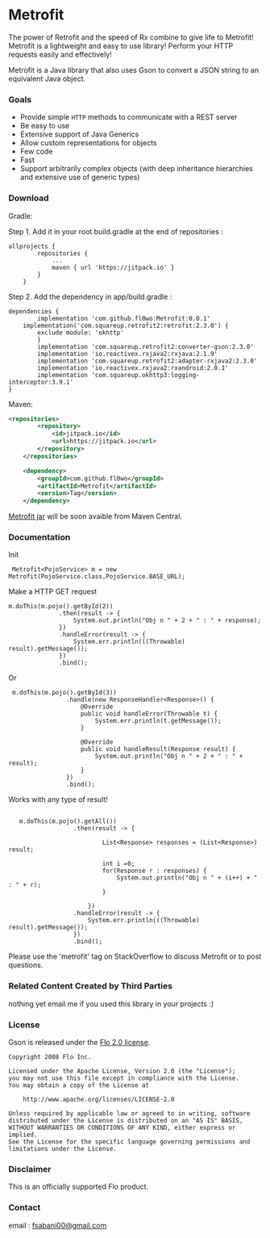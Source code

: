 # Metrofit

The power of Retrofit and the speed of Rx combine to give life to Metrofit!
Metrofit is a lightweight and easy to use library!
Perform your HTTP requests easily and effectively!

Metrofit is a Java library that also uses Gson to convert a JSON string to an equivalent Java object.

### Goals
  * Provide simple `HTTP` methods to communicate with a REST server
  * Be easy to use
  * Extensive support of Java Generics
  * Allow custom representations for objects
  * Few code
  * Fast
  * Support arbitrarily complex objects (with deep inheritance hierarchies and extensive use of generic types)

### Download

Gradle:

Step 1. Add it in your root build.gradle at the end of repositories :
```
allprojects {
		repositories {
			...
			maven { url 'https://jitpack.io' }
		}
	}
  ```
Step 2. Add the dependency in app/build.gradle :

```
dependencies {
        implementation 'com.github.fl0wo:Metrofit:0.0.1'
	implementation('com.squareup.retrofit2:retrofit:2.3.0') {
		exclude module: 'okhttp'
	    }
	    implementation 'com.squareup.retrofit2:converter-gson:2.3.0'
	    implementation 'io.reactivex.rxjava2:rxjava:2.1.9'
	    implementation 'com.squareup.retrofit2:adapter-rxjava2:2.3.0'
	    implementation 'io.reactivex.rxjava2:rxandroid:2.0.1'
	    implementation 'com.squareup.okhttp3:logging-interceptor:3.9.1'
}
```

Maven:
```xml
<repositories>
		<repository>
		    <id>jitpack.io</id>
		    <url>https://jitpack.io</url>
		</repository>
	</repositories>

	<dependency>
	    <groupId>com.github.fl0wo</groupId>
	    <artifactId>Metrofit</artifactId>
	    <version>Tag</version>
	</dependency>
```

[Metrofit jar]() will be soon avaible from Maven Central.

### Documentation
 
 Init
 ```
  Metrofit<PojoService> m = new Metrofit(PojoService.class,PojoService.BASE_URL);
 ```
 
 Make a HTTP GET request
 
```
m.doThis(m.pojo().getById(2))
              .then(result -> {
                  System.out.println("Obj n " + 2 + " : " + response);
              })
              .handleError(result -> {
                  System.err.println(((Throwable) result).getMessage());
              })
              .bind();
  ```
  Or 
  
  
  ```
   m.doThis(m.pojo().getById(3))
                  .handle(new ResponseHandler<Response>() {
                      @Override
                      public void handleError(Throwable t) {
                          System.err.println(t.getMessage());
                      }

                      @Override
                      public void handleResult(Response result) {
                          System.out.println("Obj n " + 2 + " : " + result);
                      }
                  })
                  .bind();
  ```
Works with any type of result!

```

   m.doThis(m.pojo().getAll())
                  .then(result -> {

                          List<Response> responses = (List<Response>) result;

                          int i =0;
                          for(Response r : responses) {
                              System.out.println("Obj n " + (i++) + " : " + r);
                          }

                      })
                  .handleError(result -> {
                      System.err.println(((Throwable) result).getMessage());
                  })
                  .bind();
```
 
Please use the 'metrofit' tag on StackOverflow to discuss Metrofit or to post questions.

### Related Content Created by Third Parties
  nothing yet
  email me if you used this library in your projects :)

### License

Gson is released under the [Flo 2.0 license](LICENSE).

```
Copyright 2008 Flo Inc.

Licensed under the Apache License, Version 2.0 (the "License");
you may not use this file except in compliance with the License.
You may obtain a copy of the License at

    http://www.apache.org/licenses/LICENSE-2.0

Unless required by applicable law or agreed to in writing, software
distributed under the License is distributed on an "AS IS" BASIS,
WITHOUT WARRANTIES OR CONDITIONS OF ANY KIND, either express or implied.
See the License for the specific language governing permissions and
limitations under the License.
```

### Disclaimer

This is an officially supported Flo product.

### Contact

email : fsabani00@gmail.com


